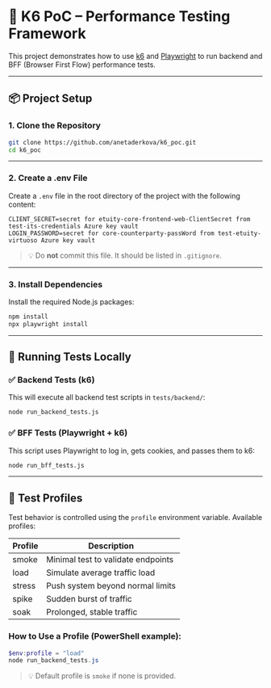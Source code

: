 # 🔪 K6 PoC – Performance Testing Framework

This project demonstrates how to use [k6](https://k6.io/) and [Playwright](https://playwright.dev/) to run backend and BFF (Browser First Flow) performance tests.

---

## 📦 Project Setup

### 1. Clone the Repository

```bash
git clone https://github.com/anetaderkova/k6_poc.git
cd k6_poc
```

---

### 2. Create a .env File

Create a `.env` file in the root directory of the project with the following content:

```env
CLIENT_SECRET=secret for etuity-core-frontend-web-ClientSecret from test-its-credentials Azure key vault
LOGIN_PASSWORD=secret for core-counterparty-passWord from test-etuity-virtuoso Azure key vault
```

> 💡 Do **not** commit this file. It should be listed in `.gitignore`.

---

### 3. Install Dependencies

Install the required Node.js packages:

```bash
npm install
npx playwright install
```

---

## 🔪 Running Tests Locally

### ✅ Backend Tests (k6)

This will execute all backend test scripts in `tests/backend/`:

```bash
node run_backend_tests.js
```

### ✅ BFF Tests (Playwright + k6)

This script uses Playwright to log in, gets cookies, and passes them to k6:

```bash
node run_bff_tests.js
```

---

## 🤩 Test Profiles

Test behavior is controlled using the `profile` environment variable. Available profiles:

| Profile | Description                         |
|---------|-------------------------------------|
| smoke   | Minimal test to validate endpoints  |
| load    | Simulate average traffic load       |
| stress  | Push system beyond normal limits    |
| spike   | Sudden burst of traffic             |
| soak    | Prolonged, stable traffic           |

### How to Use a Profile (PowerShell example):

```powershell
$env:profile = "load"
node run_backend_tests.js
```

> 💡 Default profile is `smoke` if none is provided.

